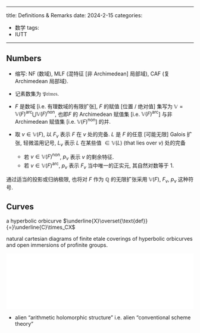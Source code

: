 
---
title: Definitions & Remarks
date: 2024-2-15
categories:
  - 数学
tags:
  - IUTT
---


<!-- [A Panoramic Overview of Inter-universal Teichmüller Theory](https://www.kurims.kyoto-u.ac.jp/~motizuki/Panoramic%20Overview%20of%20Inter-universal%20Teichmuller%20Theory.pdf) § 1. -->


## Numbers

- 缩写: $\text{NF}$ (数域), $\text{MLF}$ (混特征 [非 Archimedean] 局部域), $\text{CAF}$ (复 Archimedean 局部域).

- 记素数集为 $\mathfrak{Primes}$. 

- $F$ 是数域 [i.e. 有理数域的有限扩张], $F$ 的赋值 [位置 / 绝对值] 集写为 $\mathbb{V}=\mathbb{V}(F)^{\text{arc}}\bigcup\mathbb{V}(F)^{\text{non}}$, 也即$F$ 的 Archimedean 赋值集 [i.e. $\mathbb{V}(F)^{\text{arc}}$] 与非 Archimedean 赋值集 [i.e. $\mathbb{V}(F)^{\text{non}}$] 的并. 

- 取 $v\in\mathbb{V}(F)$, 以 $F_v$ 表示 $F$ 在 $v$ 处的完备. $L$ 是 $F$ 的任意 [可能无限] Galois 扩张, 轻微滥用记号, $L_v$ 表示 $L$ 在某些值 $\in\mathbb{V}(L)$ (that lies over $v$) 处的完备
  - 若 $v\in\mathbb{V}(F)^{\text{non}}$, $p_v$ 表示 $v$ 的剩余特征. 
  - 若 $v\in\mathbb{V}(F)^{\text{arc}}$, $p_v$ 表示 $F_v$ 当中唯一的正实元, 其自然对数等于 $1$.  

通过适当的投影或归纳极限, 也将对 $F$ 作为 $\mathbb{Q}$ 的无限扩张采用 $\mathbb{V}(F)$, $F_v$, $p_v$ 这种符号. 

## Curves

a hyperbolic orbicurve $\underline{X}\overset{\text{def}}{=}\underline{C}\times_CX$

natural cartesian diagrams of finite etale coverings of hyperbolic orbicurves and open immersions of profinite groups. 


<div style="overflow: hidden;"><iframe src="../../lib/quiver/index.html?q=WzAsMTIsWzAsMCwiXFx1bmRlcmxpbmV7WH0iXSxbMSwwLCJYIl0sWzAsMSwiXFx1bmRlcmxpbmV7Q30iXSxbMSwxLCJDIl0sWzIsMCwiXFxQaV97XFx1bmRlcmxpbmV7WH19Il0sWzIsMSwiXFxQaV97XFx1bmRlcmxpbmV7Q319Il0sWzMsMCwiXFxQaV9YIl0sWzMsMSwiXFxQaV9DIl0sWzQsMCwiXFxEZWx0YV97XFx1bmRlcmxpbmV7WH19Il0sWzQsMSwiXFxEZWx0YV97XFx1bmRlcmxpbmV7Q319Il0sWzUsMCwiXFxEZWx0YV9YIl0sWzUsMSwiXFxEZWx0YV9DIl0sWzAsMV0sWzIsM10sWzAsMl0sWzEsM10sWzQsNl0sWzUsN10sWzQsNV0sWzYsN10sWzgsMTBdLFs5LDExXSxbOCw5XSxbMTAsMTFdXQ==&embed" width="100%" style="transform: scale(1.3); pointer-events: none; border-radius: 2px; border: none;"></iframe></div>

- alien “arithmetic holomorphic structure” i.e. alien “conventional scheme theory”


